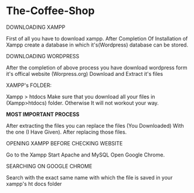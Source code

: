 # The-Coffee-Shop

DOWNLOADING XAMPP

First of all you have to download xampp.
After Completion Of Installation of Xampp create a database in which it's(Wordpress) database can be stored.


DOWNLOADING WORDPRESS

After the completion of above process you have download wordpress form it's offical website (Worpress.org)
Download and Extract it's files


XAMPP's FOLDER:

Xampp > htdocs
Make sure that you download all your files in (Xampp>htdocs) folder.
Otherwise It will not workout your way.


**MOST IMPORTANT PROCESS**

After extracting the files you can replace the files (You Downloaded) With the one (I Have Given).
After replacing those files.


OPENING XAMPP BEFORE CHECKING WEBSITE

Go to the Xampp 
Start Apache and MySQL 
Open Google Chrome.

SEARCHING ON GOOGLE CHROME

Search with the exact same name with which the file is saved in your xampp's ht docs folder




<!-- SOME IMPORTANT LINKS -->





